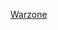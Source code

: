 <link rel="stylesheet" href="style.css">

<script src="script.js"></script>

<a href="https://www.callofduty.com/warzone">Warzone</a>